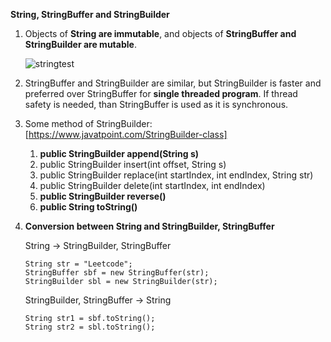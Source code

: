 **String, StringBuffer and StringBuilder**

1. Objects of **String are immutable**, and objects of **StringBuffer and StringBuilder are mutable**.

   ![stringtest](/Users/cappuccinuo/Desktop/stringtest.png)

2. StringBuffer and StringBuilder are similar, but StringBuilder is faster and preferred over StringBuffer for **single threaded program**. If thread safety is needed, than StringBuffer is used as it is synchronous.

3. Some method of StringBuilder:[https://www.javatpoint.com/StringBuilder-class]

   1. **public StringBuilder append(String s)**
   2. public StringBuilder insert(int offset, String s)
   3. public StringBuilder replace(int startIndex, int endIndex, String str)
   4. public StringBuilder delete(int startIndex, int endIndex)
   5. **public StringBuilder reverse()**
   6. **public String toString()**

4. **Conversion between String and StringBuilder, StringBuffer**

   String -> StringBuilder, StringBuffer

   ```
   String str = "Leetcode";
   StringBuffer sbf = new StringBuffer(str);
   StringBuilder sbl = new StringBuilder(str);
   ```

   StringBuilder, StringBuffer -> String

   ```
   String str1 = sbf.toString();
   String str2 = sbl.toString();
   ```